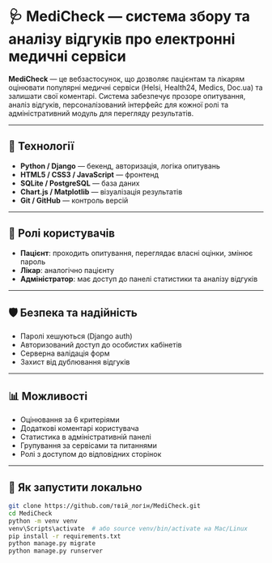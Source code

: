 # 🩺 MediCheck — система збору та аналізу відгуків про електронні медичні сервіси

**MediCheck** — це вебзастосунок, що дозволяє пацієнтам та лікарям оцінювати популярні медичні сервіси (Helsi, Health24, Medics, Doc.ua) та залишати свої коментарі. Система забезпечує прозоре опитування, аналіз відгуків, персоналізований інтерфейс для кожної ролі та адміністративний модуль для перегляду результатів.

---

## 🔧 Технології

- **Python / Django** — бекенд, авторизація, логіка опитувань
- **HTML5 / CSS3 / JavaScript** — фронтенд
- **SQLite / PostgreSQL** — база даних
- **Chart.js / Matplotlib** — візуалізація результатів
- **Git / GitHub** — контроль версій

---

## 👤 Ролі користувачів

- **Пацієнт**: проходить опитування, переглядає власні оцінки, змінює пароль
- **Лікар**: аналогічно пацієнту
- **Адміністратор**: має доступ до панелі статистики та аналізу відгуків

---

## 🛡 Безпека та надійність

- Паролі хешуються (Django auth)
- Авторизований доступ до особистих кабінетів
- Серверна валідація форм
- Захист від дублювання відгуків

---

## 📊 Можливості

- Оцінювання за 6 критеріями
- Додаткові коментарі користувача
- Статистика в адміністративній панелі
- Групування за сервісами та питаннями
- Ролі з доступом до відповідних сторінок


---

## 🔗 Як запустити локально

```bash
git clone https://github.com/твій_логін/MediCheck.git
cd MediCheck
python -m venv venv
venv\Scripts\activate  # або source venv/bin/activate на Mac/Linux
pip install -r requirements.txt
python manage.py migrate
python manage.py runserver
